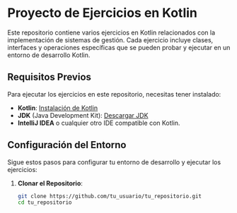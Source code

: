 # Proyecto de Ejercicios en Kotlin

Este repositorio contiene varios ejercicios en Kotlin relacionados con la implementación de sistemas de gestión. Cada ejercicio incluye clases, interfaces y operaciones específicas que se pueden probar y ejecutar en un entorno de desarrollo Kotlin.


## Requisitos Previos

Para ejecutar los ejercicios en este repositorio, necesitas tener instalado:

- **Kotlin**: [Instalación de Kotlin](https://kotlinlang.org/docs/command-line.html)
- **JDK** (Java Development Kit): [Descargar JDK](https://www.oracle.com/java/technologies/javase-jdk11-downloads.html)
- **IntelliJ IDEA** o cualquier otro IDE compatible con Kotlin.

## Configuración del Entorno

Sigue estos pasos para configurar tu entorno de desarrollo y ejecutar los ejercicios:

1. **Clonar el Repositorio**:
   ```bash
   git clone https://github.com/tu_usuario/tu_repositorio.git
   cd tu_repositorio
